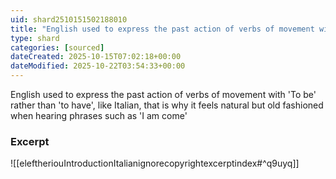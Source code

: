 ```yaml
---
uid: shard2510151502188010
title: "English used to express the past action of verbs of movement with 'To be' rather than 'to have', like Italian"
type: shard
categories: [sourced]
dateCreated: 2025-10-15T07:02:18+00:00
dateModified: 2025-10-22T03:54:33+00:00
---
```

English used to express the past action of verbs of movement with 'To be' rather than 'to have', like Italian, that is why it feels natural but old fashioned when hearing phrases such as 'I am come'

### Excerpt
![[eleftheriouIntroductionItalianignorecopyrightexcerptindex#^q9uyq]]